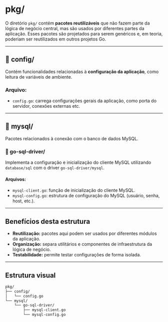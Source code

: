 # pkg/

O diretório `pkg/` contém **pacotes reutilizáveis** que não fazem parte da lógica de negócio central, mas são usados por diferentes partes da aplicação. Esses pacotes são projetados para serem genéricos e, em teoria, poderiam ser reutilizados em outros projetos Go.

---

## 📁 config/

Contém funcionalidades relacionadas à **configuração da aplicação**, como leitura de variáveis de ambiente.

### Arquivo:
- `config.go`: carrega configurações gerais da aplicação, como porta do servidor, conexões externas etc.

---

## 📁 mysql/

Pacotes relacionados à conexão com o banco de dados MySQL.

### 📁 go-sql-driver/

Implementa a configuração e inicialização do cliente MySQL utilizando `database/sql` com o driver `go-sql-driver/mysql`.

#### Arquivos:
- `mysql-client.go`: função de inicialização do cliente MySQL.
- `mysql-config.go`: estrutura de configuração do MySQL (usuário, senha, host, etc.).

---

## Benefícios desta estrutura

- **Reutilização:** pacotes aqui podem ser usados por diferentes módulos da aplicação.
- **Organização:** separa utilitários e componentes de infraestrutura da lógica de negócio.
- **Testabilidade:** permite testar configurações de forma isolada.

---

## Estrutura visual

```bash
pkg/
├── config/
│   └── config.go
└── mysql/
    └── go-sql-driver/
        ├── mysql-client.go
        └── mysql-config.go
```